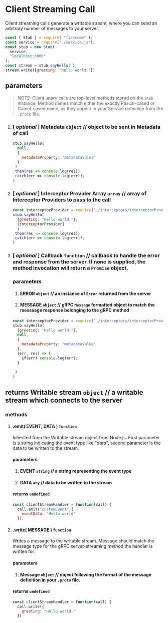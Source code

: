 # Client Streaming Call
Client streaming calls generate a writable stream, where you can send an arbitrary number of messages to your server.

```javascript
const { Stub } = require( "firecomm" );
const service = require("./service.js");
const stub = new Stub(
  service, 
  "localhost:3000"
);
const stream = stub.sayHello( );
stream.write({greeting: "Hello world."})
```

## parameters

> NOTE: Client unary calls are top-level methods stored on the `Stub` instance. Method names match either the exactly Pascal-cased or Camel-cased name, as they appear in your Service definition from the `.proto` file.

1. ### [ *optional* ] Metadata `object` // object to be sent in Metadata of call
   ```javascript
   stub.sayHello(
     null, 
     {
       metadataProperty: "metadataValue"
     }
    )
   .then(res => console.log(res))
   .catch(err => console.log(err)); 
   )
   ```
2. ### [ *optional* ] Interceptor Provider Array `array` // array of Interceptor Providers to pass to the call
   ```javascript
   const interceptorProvider = require("./interceptors/interceptorProvider.js")
   stub.sayHello(
     {greeting: "Hello world."}, 
     [interceptorProvider]
     )
   .then(res => console.log(res))
   .catch(err => console.log(err)); 
   )
   ```
3. ### [ *optional* ] Callback `function` // callback to handle the error and response from the server. If none is supplied, the method invocation will return a `Promise` object.
   ### parameters
   1. #### ERROR `object` // an instance of `Error` returned from the server
   2. #### MESSAGE `object` // gRPC `Message` formatted object to match the messsage response belonging to the gRPC method
   ```javascript
   const interceptorProvider = require("./interceptors/interceptorProvider.js")
   stub.sayHello(
     {greeting: "Hello world."}, 
     null, 
     {
       metadataProperty: "metadataValue"
     },
     (err, res) => {
       if(err) console.log(err);
     }
    
    )
   )
   ```
## returns Writable stream `object` // a writable stream which connects to the server
  ### methods

1. #### .emit( EVENT, DATA ) `function`
      Inherited from the Writable stream object from Node.js. First parameter is a string indicating the event type like "*data*", second parameter is the data to be written to the stream.

   #### parameters
     1. #### EVENT `string` // a string representing the event type
     2. #### DATA `any` // data to be written to the stream

    #### returns `undefined`
    ```javascript
    const clientStreamHandler = function(call) {
      call.emit("customEvent",{
        eventData: "Hello world"
      });
    ```
2. #### .write( MESSAGE ) `function`
      Writes a message to the writable stream. Message should match the message type for the gRPC server-streaming method the handler is written for.

   #### parameters
     1. #### Message `object` // object following the format of the message definition in your `.proto` file.

    #### returns `undefined`
    ```javascript
    const clientStreamHandler = function(call) {
      call.write({
        greeting: "Hello world."
      })
    ```